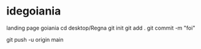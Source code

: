 # idegoiania
landing page goiania
cd desktop/Regna
git init
git add .
git commit -m "foi"

git push -u origin main
